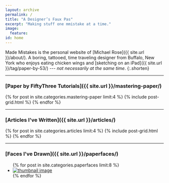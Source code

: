 ```yaml
---
layout: archive
permalink: /
title: "A Designer’s Faux Pas"
excerpt: "Making stuff one mmistake at a time."
image:
  feature: 
id: home
---
```


Made Mistakes is the personal website of [Michael Rose]({{ site.url }}/about/). A boring, tattooed, time traveling designer from Buffalo, New York who enjoys eating chicken wings and [sketching on an iPad]({{ site.url }}/tag/paper-by-53/) --- *not necessarily at the same time*.
{:.shorten}

---

### [Paper by FiftyThree Tutorials]({{ site.url }}/mastering-paper/)

<div class="tiles">
{% for post in site.categories.mastering-paper limit:4 %}
	{% include post-grid.html %}
{% endfor %}
</div><!-- /.tiles -->

---

### [Articles I've Written]({{ site.url }}/articles/)

<div class="tiles">
{% for post in site.categories.articles limit:4 %}
  {% include post-grid.html %}
{% endfor %}
</div><!-- /.tiles -->

---

### [Faces I've Drawn]({{ site.url }}/paperfaces/)

<ul class="th-grid-full">
{% for post in site.categories.paperfaces limit:8 %}
  <li><a href="{{ site.url }}{{ post.url }}" title="{{ post.title }}"><img src="{{ site.url }}/images/{{ post.image.thumb }}" alt="thumbnail image"></a></li>
{% endfor %}
</ul>